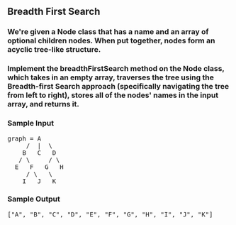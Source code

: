 ## Breadth First Search

### We're given a <span>Node</span> class that has a <span>name</span> and an array of optional <span>children</span> nodes. When put together, nodes form an acyclic tree-like structure.

### Implement the <span>breadthFirstSearch</span> method on the <span>Node</span> class, which takes in an empty array, traverses the tree using the Breadth-first Search approach (specifically navigating the tree from left to right), stores all of the nodes' names in the input array, and returns it.

<h3>Sample Input</h3>
<pre><span class="CodeEditor-promptParameter">graph</span> = A
     /  |  \
    B   C   D
   / \     / \
  E   F   G   H
     / \   \
    I   J   K
</pre>

<h3>Sample Output</h3>
<pre>["A", "B", "C", "D", "E", "F", "G", "H", "I", "J", "K"]
</pre>

